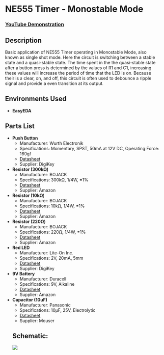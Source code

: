 <h1>NE555 Timer - Monostable Mode</h1>

 ### [YouTube Demonstration](https://youtube.com/shorts/kzspcTgf9lo?feature=share)

<h2>Description</h2>
Basic application of NE555 Timer operating in Monostable Mode, also known as single shot mode. Here the circuit is switching between a stable state and a quasi-stable state. The time spent in the the quasi-stable state after a button press is determined by the values of R1 and C1, increasing these values will increase the period of time that the LED is on. Because their is a clear, on, and off, this circuit is often used to debounce a ripple signal and provide a even transition at its output. 
<br />


<h2>Environments Used </h2>

- <b>EasyEDA</b>

<h2>Parts List</h2>

<ul>
  <li><strong>Push Button</strong>
    <ul>
      <li>Manufacturer: Wurth Electronik</li>
      <li>Specifications: Momentary, SPST, 50mA at 12V DC, Operating Force: 160gf</li>
      <li><a href="https://www.digikey.com/en/products/detail/w%C3%BCrth-elektronik/430182043816/5209017" target="_blank">Datasheet</a></li>
      <li>Supplier: DigiKey</li>
    </ul>
  </li>
    <li><strong>Resistor (300kΩ)</strong>
    <ul>
      <li>Manufacturer: BOJACK</li>
      <li>Specifications: 300kΩ, 1/4W, ±1%</li>
      <li><a href="https://www.amazon.com/BOJACK-Values-Resistor-Resistors-Assortment/dp/B08FD1XVL6/ref" target="_blank">Datasheet</a></li>
      <li>Supplier: Amazon</li>
    </ul>
  </li>
  <li><strong>Resistor (10kΩ)</strong>
    <ul>
      <li>Manufacturer: BOJACK</li>
      <li>Specifications: 10kΩ, 1/4W, ±1%</li>
      <li><a href="https://www.amazon.com/BOJACK-Values-Resistor-Resistors-Assortment/dp/B08FD1XVL6/ref" target="_blank">Datasheet</a></li>
      <li>Supplier: Amazon</li>
    </ul>
  </li>
  <li><strong>Resistor (220Ω)</strong>
    <ul>
      <li>Manufacturer: BOJACK</li>
      <li>Specifications: 220Ω, 1/4W, ±1%</li>
      <li><a href="https://www.amazon.com/BOJACK-Values-Resistor-Resistors-Assortment/dp/B08FD1XVL6/ref" target="_blank">Datasheet</a></li>
      <li>Supplier: Amazon</li>
    </ul>
  </li>
  <li><strong>Red LED</strong>
    <ul>
      <li>Manufacturer: Lite-On Inc.</li>
      <li>Specifications: 2V, 20mA, 5mm</li>
      <li><a href="https://www.digikey.com/en/products/detail/liteon/LTST-C281KRKT/3198723" target="_blank">Datasheet</a></li>
      <li>Supplier: DigiKey</li>
    </ul>
  </li>
  <li><strong>9V Battery</strong>
    <ul>
      <li>Manufacturer: Duracell</li>
      <li>Specifications: 9V, Alkaline</li>
      <li><a href="https://www.amazon.com/Duracell-Coppertop-Long-lasting-All-Purpose-Household/dp/B00000JHQG/ref" target="_blank">Datasheet</a></li>
      <li>Supplier: Amazon</li>
    </ul>
  </li>
  <li><strong>Capacitor (10uF)</strong>
    <ul>
      <li>Manufacturer: Panasonic</li>
      <li>Specifications: 10µF, 25V, Electrolytic</li>
      <li><a href="https://www.mouser.com/ProductDetail/Panasonic/EEU-FR1H101
?qs=Uw8ySfEHS7JeSlRKlPo%252BAA%3D%3D">Datasheet</a></li>
      <li>Supplier: Mouser</li>
    </ul>
  </li>

<h2>Schematic:</h2>

<img src="https://github.com/user-attachments/assets/1864fae4-2f98-4bd0-ae33-7567a6856b53"/>
<br />
<br />
